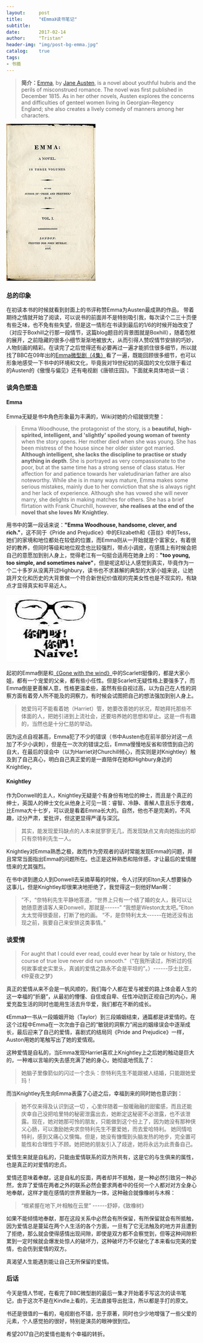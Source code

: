 ```yaml
---
layout:     post
title:      "《Emma》读书笔记"
subtitle:   
date:       2017-02-14
author:     "Tristan"
header-img: "img/post-bg-emma.jpg"
catalog:    true
tags:
- 书摘
---
```



> **简介：**[Emma](https://en.wikipedia.org/wiki/Emma_(novel)), by [Jane Austen](https://en.wikipedia.org/wiki/Jane_Austen), is a novel about youthful hubris and the perils of misconstrued romance. The novel was first published in December 1815. As in her other novels, Austen explores the concerns and difficulties of genteel women living in Georgian–Regency England; she also creates a lively comedy of manners among her characters.

![Emma](https://github.com/TristanHuang0501/TristanHuang0501.github.io/raw/master/img/in-post/post-emma-bookcover.jpg)

### 总的印象
在初读本书的时候就看到封面上的书评称赞Emma为Austen最成熟的作品， 带着期待之情就开始了阅读，可以说书的前面并不是特别吸引我，每次读个二三十页便有些乏味，也不免有些失望，但是这一情形在书读到最后的1/6的时候开始改变了（对应于Boxhill之行那一段情节，这篇blog题目的背景图就是Boxhill），随着包袱的展开，之前隐藏的很多小细节渐渐地被放大，从而引得人赞叹情节安排的巧妙，人物刻画的精彩。在读完了之后觉得还有必要再过一遍才能抓住很多细节，所以就找了BBC在09年出的[Emma微型剧（4集）](http://www.acfun.cn/v/ac763520)看了一遍，既能回顾很多细节，也可以形象地感受一下书中的环境和文化，毕竟我对19世纪初的英国的文化仅限于看过的Austen的《傲慢与偏见》还有电视剧《唐顿庄园》。下面就来具体地谈一谈：

### 谈角色塑造

#### Emma

Emma无疑是书中角色形象最为丰满的，Wiki对她的介绍就很完整：

> Emma Woodhouse, the protagonist of the story, is a **beautiful, high-spirited, intelligent, and 'slightly' spoiled young woman of twenty** when the story opens. Her mother died when she was young. She has been mistress of the house since her older sister got married. **Although intelligent, she lacks the discipline to practise or study anything in depth**. She is portrayed as very compassionate to the poor, but at the same time has a strong sense of class status. Her affection for and patience towards her valetudinarian father are also noteworthy. While she is in many ways mature, Emma makes some serious mistakes, mainly due to her conviction that she is always right and her lack of experience. Although she has vowed she will never marry, she delights in making matches for others. She has a brief flirtation with Frank Churchill, however, **she realises at the end of the novel that she loves Mr Knightley.**

用书中的第一段话来说：**"Emma Woodhouse, handsome, clever, and rich."**，这不同于《Pride and Prejudice》中的Elizabeth和《苔丝》中的Tess，她们的家境和地位都处在较低的位置，而Emma则从一开始就是个富家女，有着很好的教养，但同时等级和地位观念也比较强烈，带点小调皮，在感情上有时候会把自己的意愿加到别人身上，觉得老江有一句挺合适用在她身上的：**"too young, too simple, and sometimes naive"**，但是呢这却让人感觉到真实，毕竟作为一个二十多岁从没离开过Highbury，读书也不求甚解的典型的大家小姐来说，让她跳开文化和历史的大背景做一个符合新世纪价值观的完美女性也是不现实的，有缺点才显得真实和平易近人。

![老江](https://github.com/TristanHuang0501/TristanHuang0501.github.io/raw/master/img/in-post/post-emma-naive.jpg)

起初的Emma倒是和[《Gone with the wind》](https://en.wikipedia.org/wiki/Gone_with_the_Wind_(novel))中的Scarlett挺像的，都是大家小姐，都有一个宠爱的父亲，都有些小任性。但是Scarlett无疑性格上要强多了，而Emma倒是更善解人意，性格更温柔些，虽然有些自视过高，以为自己在人性的洞察方面有着旁人所不能及的洞察力，有时候会试图把自己的想法强加到别人身上。

> 她爱玛可不能看着她（Harriet）管，她要改善她的状况，帮她拜托那些不体面的人，把她引进到上流社会，还要培养她的思想和举止。这是一件有趣的，当然也是十分仁慈的举动。

因为这点自视甚高，Emma犯了不少的错误（书中Austen也在前半部分对这一点加了不少小讽刺），但是在一次次的错误之后，Emma慢慢地反省和领悟到自己的自大，在最后的误会中（以为Harriet对Churchill倾心，而实则是对Knightley）触及到了自己真心，明白自己真正爱的是一直陪伴在她和Highbury身边的Knightley。

#### Knightley

作为Donwell的主人，Knightley无疑是个有身份有地位的绅士，而且是个真正的绅士，英国人的绅士文化从他身上可见一斑：睿智、冷静、善解人意且乐于救难，比Emma大十七岁，可以说是看着Emma长大的。自然，他也不是完美的，不风趣，过分严肃，爱批评，但这更显得严谨与深沉。

> 其实，能发现爱玛缺点的人本来就寥寥无几，而发现缺点又肯向她指出的却只有奈特利先生一人。

Knightley对Emma熟悉之极，故而作为旁观者的话时常能发现Emma的问题，并且常常当面指出Emma的问题所在。也正是这种熟悉和陪伴感，才让最后的爱情醒悟来的尤其强烈。

在书中讲到邀众人到Donwell去采摘草莓的时候，令人讨厌的Elton夫人想要操办这事儿，但是Knightley却很果决地拒绝了，我觉得这一刻他好Man啊：

> ”不，“奈特利先生平静地答道，“世界上只有一个结了婚的女人，我可以让她随意邀请客人来Donwell，那就是------”
> “我想是Weston太太吧。”Elton太太觉得很委屈，打断了他的画。
> “不，是奈特利太太------在她还没有出现之前，我要自己来安排这类事情。”



### 谈爱情

> For aught that I could ever read, could ever hear by tale or history, the course of true love never did run smooth.”（“在我所读过，所听过的任何故事或史实里头，真诚的爱情之路永不会是平坦的”。）------莎士比亚，《仲夏夜之梦》

真正的爱情从来不会是一帆风顺的，我们每个人都在爱与被爱的路上体会着人生的这一幸福的“折磨”，从最初的懵懂、自信或自卑、任性冲动到正视自己的内心，用爱充盈生活的同时也能用生活去升华爱，我们都在不断的成长。

《Emma》一书从一段婚姻开始（Taylor）到三段婚姻结束，通篇都是讲爱情的。在这个过程中Emma在一次次由于自己的“敏锐的洞察力”闹出的姻缘误会中逐渐成长，最后迎来了自己的爱情，喜剧式的结局同《Pride and Prejudice》一样，Auston用她的笔触写出了她的爱情观。

这种爱情是自私的，当Emma发现Harriet喜欢上Knightley上之后她的触动是巨大的，一种难以言喻的失去感充满了她的身心，她彻底地慌乱了：

> 她脑子里像箭似的闪过一个念头：奈特利先生不能跟被人结婚，只能跟她爱玛！

而当Knightley先生向Emma表露了心迹之后，幸福到来的同时她也意识到：

> 她不仅来得及认识到这一切 ，心里伴随着一股暖融融的甜蜜感，而且还能庆幸自己没把哈里特的秘密泄露出去，她断定这秘密不必泄露，也不该泄露。现在，她对她那可怜的朋友，只能做到这个份上了，因为她没有那种侠义心肠，可以激励她央求奈特利先生不要爱她，而去爱哈特利。
> 她同情哈特利，感到又痛心又懊悔。但是，她没有慷慨到头脑发热的地步，完全置可能性和合理性于不顾。她把她的朋友引入了歧途，她将永远为此责备自己。

爱情生来就是自私的，只能由爱情联系的双方所共有，这是它的与生俱来的属性，也是真正的对爱情的忠贞。

爱情还意味着奉献，这是自私的反面，两者却并不抵触，是一种必然引致另一种必然，舍弃了爱情在两者之外的联系必然会要求两者中的任何一个人都对对方全身心地奉献，这样才能在感情的世界里融为一体，这种融合就像橡树与木棉：

> “根紧握在地下,叶相触在云里”  ------舒婷，《致橡树》

如果不能倾情地奉献，那在这段关系中必然会有所保留，有所保留就会有所抵触，因为爱情总是蔓延在两个人生活的各个方面，一旦有了它无法触及的地方并且遭到了拒绝，那么就会使得感情出现间隙，即使是双方都不会察觉到，但等这种间隙积累到一定时候就会爆发处惊人的破坏力，这种破坏力不仅破化了本来看似完美的爱情，也会伤到爱情的双方。

真渴望人生能遇到能让自己无所保留的爱情。

### 后话

今天是情人节呢，在看完了BBC微型剧的最后一集才开始着手写这次的读书笔记，由于这次不是在Kindle上看的，无法直接导出批注，所以都是手打的原文。

书还是很值的一看的，电视剧也不错，忠于原著，同时也少少地增强了一些父爱的元素，个人感觉拍的很好，特别是演员的眼神很到位。

希望2017自己的爱情也能有个幸福的转折。



 
